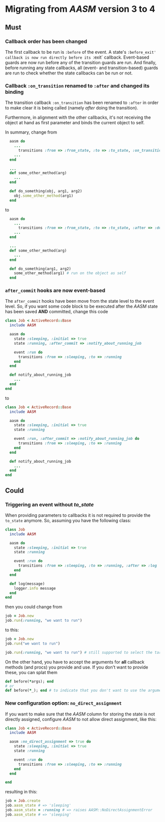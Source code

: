 # Migrating from _AASM_ version 3 to 4

## Must

### Callback order has been changed

The first callback to be run is `:before` of the event. A state's `:before_exit' callback
is now run directly before its `:exit` callback. Event-based guards are now run before
any of the transition guards are run. And finally, before running any state callbacks,
all (event- and transition-based) guards are run to check whether the state callbacks
can be run or not.


### Callback `:on_transition` renamed to `:after` and changed its binding

The transition callback `:on_transition` has been renamed to `:after` in order
to make clear it is being called (namely _after_ doing the transition).

Furthermore, in alignment with the other callbacks, it's not receiving the object
at hand as first parameter and binds the current object to self.

In summary, change from

```ruby
  aasm do
    ...
      transitions :from => :from_state, :to => :to_state, :on_transition => :do_something
    ...
  end

  ...
  def some_other_method(arg)
    ...
  end

  def do_something(obj, arg1, arg2)
    obj.some_other_method(arg1)
  end
```

to

```ruby
  aasm do
    ...
      transitions :from => :from_state, :to => :to_state, :after => :do_something
    ...
  end

  ...
  def some_other_method(arg)
    ...
  end

  def do_something(arg1, arg2)
    some_other_method(arg1) # run on the object as self
  end
```


### `after_commit` hooks are now event-based

The `after_commit` hooks have been move from the state level to the event level.
So, if you want some code block to be executed after the _AASM_ state has been
saved **AND** committed, change this code

```ruby
class Job < ActiveRecord::Base
  include AASM

  aasm do
    state :sleeping, :initial => true
    state :running, :after_commit => :notify_about_running_job

    event :run do
      transitions :from => :sleeping, :to => :running
    end
  end

  def notify_about_running_job
    ...
  end
end
```

to

```ruby
class Job < ActiveRecord::Base
  include AASM

  aasm do
    state :sleeping, :initial => true
    state :running

    event :run, :after_commit => :notify_about_running_job do
      transitions :from => :sleeping, :to => :running
    end
  end

  def notify_about_running_job
    ...
  end
end
```

## Could

### Triggering an event without _to_state_

When providing parameters to callbacks it is not required to provide the `to_state`
anymore. So, assuming you have the following class:

```ruby
class Job
  include AASM

  aasm do
    state :sleeping, :initial => true
    state :running

    event :run do
      transitions :from => :sleeping, :to => :running, :after => :log
    end
  end

  def log(message)
    logger.info message
  end
end
```

then you could change from

```ruby
job = Job.new
job.run(:running, "we want to run")
```

to this:

```ruby
job = Job.new
job.run("we want to run")

job.run(:running, "we want to run") # still supported to select the target state (the _to_state_)
```

On the other hand, you have to accept the arguments for **all** callback methods (and procs)
you provide and use. If you don't want to provide these, you can splat them

```ruby
def before(*args); end
# or
def before(*_); end # to indicate that you don't want to use the arguments
```

### New configuration option: `no_direct_assignment`

If you want to make sure that the _AASM_ column for storing the state is not directly assigned,
configure _AASM_ to not allow direct assignment, like this:

```ruby
class Job < ActiveRecord::Base
  include AASM

  aasm :no_direct_assignment => true do
    state :sleeping, :initial => true
    state :running

    event :run do
      transitions :from => :sleeping, :to => :running
    end
  end

end
```

resulting in this:

```ruby
job = Job.create
job.aasm_state # => 'sleeping'
job.aasm_state = :running # => raises AASM::NoDirectAssignmentError
job.aasm_state # => 'sleeping'
```
